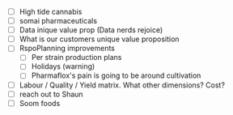 - [ ] High tide cannabis
- [ ] somai pharmaceuticals
- [ ] Data inique value prop (Data nerds rejoice)
- [ ] What is our customers unique value proposition
- [ ] RspoPlanning improvements
	- [ ] Per strain production plans
	- [ ] Holidays (warning)
	- [ ] Pharmaflox's pain is going to be around cultivation
- [ ] Labour / Quality / Yield matrix. What other dimensions? Cost?
- [ ] reach out to Shaun
- [ ] Soom foods